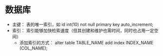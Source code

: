 # 数据库

- 主键： 表的唯一索引，如 id int(10) not null primary key auto_increment;
- 索引： 索引能够加快检索速度（但其创建和维护也需时间，同时也占用一定空间）
    - 添加索引的方式： alter table TABLE_NAME add index INDEX_NAME (COL_NAME);
